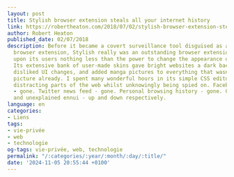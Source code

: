 ```yaml
---
layout: post
title: Stylish browser extension steals all your internet history
link: https://robertheaton.com/2018/07/02/stylish-browser-extension-steals-your-internet-history
author: Robert Heaton
published_date: 02/07/2018
description: Before it became a covert surveillance tool disguised as an outstanding
  browser extension, Stylish really was an outstanding browser extension. It bestowed
  upon its users nothing less than the power to change the appearance of the internet.
  Its extensive bank of user-made skins gave bright websites a dark background, undid
  disliked UI changes, and added manga pictures to everything that wasn’t a manga
  picture already. I spent many wonderful hours in its simple CSS editor, hiding the
  distracting parts of the web whilst unknowingly being spied on. Facebook news feed
  - gone. Twitter news feed - gone. Personal browsing history - gone. Quality of life
  and unexplained ennui - up and down respectively.
language: en
categories:
- Liens
tags:
- vie-privée
- web
- technologie
og-tags: vie-privée, web, technologie
permalink: "/:categories/:year/:month/:day/:title/"
date: '2024-11-05 20:55:44 +0100'
---
```

